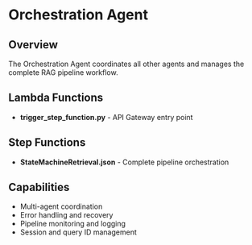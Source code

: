 # Orchestration Agent

## Overview
The Orchestration Agent coordinates all other agents and manages the complete RAG pipeline workflow.

## Lambda Functions
- **trigger_step_function.py** - API Gateway entry point

## Step Functions
- **StateMachineRetrieval.json** - Complete pipeline orchestration

## Capabilities
- Multi-agent coordination
- Error handling and recovery
- Pipeline monitoring and logging
- Session and query ID management